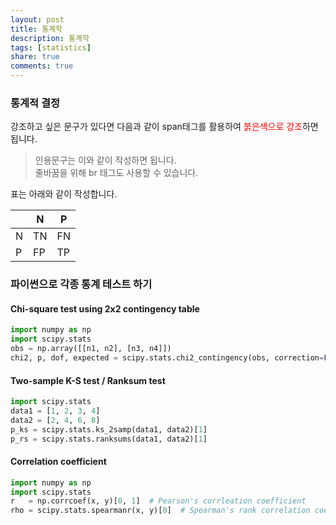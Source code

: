 ```yaml
---
layout: post
title: 통계학
description: 통계학
tags: [statistics]
share: true
comments: true
---
```



### 통계적 결정

강조하고 싶은 문구가 있다면 다음과 같이 span태그를 활용하여 <span style="color:red">붉은색으로 강조</span>하면 됩니다.

> 인용문구는 이와 같이 작성하면 됩니다. <br/> 줄바꿈을 위해 br 태그도 사용할 수 있습니다.


표는 아래와 같이 작성합니다.

|   | N   | P   |
|---|---|---|
| N | TN  | FN  |
| P | FP  | TP  |



### 파이썬으로 각종 통계 테스트 하기

#### Chi-square test using 2x2 contingency table
```python
import numpy as np
import scipy.stats
obs = np.array([[n1, n2], [n3, n4]])
chi2, p, dof, expected = scipy.stats.chi2_contingency(obs, correction=False)
```

#### Two-sample K-S test / Ranksum test

```python
import scipy.stats
data1 = [1, 2, 3, 4]
data2 = [2, 4, 6, 8]
p_ks = scipy.stats.ks_2samp(data1, data2)[1]
p_rs = scipy.stats.ranksums(data1, data2)[1]
```

#### Correlation coefficient

```python
import numpy as np
import scipy.stats
r   = np.corrcoef(x, y)[0, 1]  # Pearson's corrleation coefficient
rho = scipy.stats.spearmanr(x, y)[0]  # Spearman's rank correlation coefficient
```
